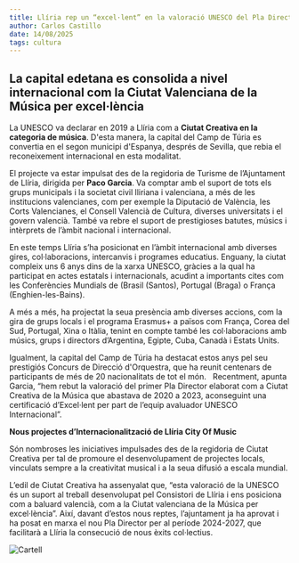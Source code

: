 ```yaml
---
title: Llíria rep un “excel·lent” en la valoració UNESCO del Pla Director 2020-23
author: Carlos Castillo
date: 14/08/2025
tags: cultura
---
```


## La capital edetana es consolida a nivel internacional com la Ciutat Valenciana de la Música per excel·lència


La UNESCO va declarar en 2019 a Llíria com a **Ciutat Creativa en la categoria de música**. D'esta manera, la capital del Camp de Túria es convertia en el segon municipi d'Espanya, després de Sevilla, que rebia el reconeixement internacional en esta modalitat.

El projecte va estar impulsat des de la regidoria de Turisme de l’Ajuntament de Llíria, dirigida per **Paco Garcia**. Va comptar amb el suport de tots els grups municipals i la societat civil lliriana i valenciana, a més de les institucions valencianes, com per exemple la Diputació de València, les Corts Valencianes, el Consell Valencià de Cultura, diverses universitats i el govern valencià. També va rebre el suport de prestigioses batutes, músics i intèrprets de l’àmbit nacional i internacional.

En este temps Llíria s’ha posicionat en l’àmbit internacional amb diverses gires, col·laboracions, intercanvis i programes educatius.
Enguany, la ciutat compleix uns 6 anys dins de la xarxa UNESCO, gràcies a la qual ha participat en actes estatals i internacionals, acudint a importants cites com les Conferències Mundials de (Brasil (Santos), Portugal (Braga) o França (Enghien-les-Bains).

A més a més, ha projectat la seua presència amb diverses accions, com la gira de grups locals i el programa Erasmus+ a països com França, Corea del Sud, Portugal, Xina o Itàlia, tenint en compte també les col·laboracions amb músics, grups i directors d’Argentina, Egipte, Cuba, Canadà i Estats Units.

Igualment, la capital del Camp de Túria ha destacat estos anys pel seu prestigiós Concurs de Direcció d'Orquestra, que ha reunit centenars de participants de més de 20 nacionalitats de tot el món.  
Recentment, apunta Garcia, “hem rebut la valoració del primer Pla Director elaborat com a Ciutat Creativa de la Música que abastava de 2020 a 2023, aconseguint una certificació d’Excel·lent per part de l’equip avaluador UNESCO Internacional”.


**Nous projectes d’Internacionalització de Llíria City Of Music**

Són nombroses les iniciatives impulsades des de la regidoria de Ciutat Creativa per tal de promoure el desenvolupament de projectes locals, vinculats sempre a la creativitat musical i a la seua difusió a escala mundial.

L’edil de Ciutat Creativa ha assenyalat que, “esta valoració de la UNESCO és un suport al treball desenvolupat pel Consistori de Llíria i ens posiciona com a baluard valencià, com a la Ciutat valenciana de la Música per excel·lència”. Així, davant d’estos nous reptes, l’ajuntament ja ha aprovat i ha posat en marxa el nou Pla Director per al període 2024-2027, que facilitarà a Llíria la consecució de nous èxits col·lectius.

![ Cartell ](/assets/continguts/recursos/20250814-CiutatCreativa.jpg " Cartell ")
